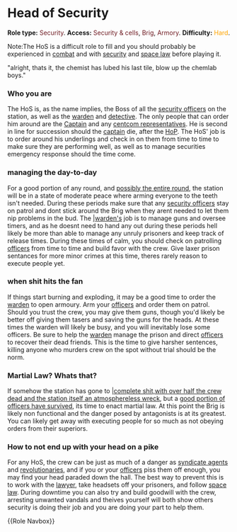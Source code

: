 # Head of Security
**Role type:** <font color= "#711e25">Security</font>. **Access:** <font color="#711e25">Security & cells</font>, <font color="#711e25">Brig</font>, <font color="#711e25">Armory</font>. **Difficulty:** <font color="Orange">Hard</font>.

Note:The HoS is a difficult role to fill and you should probably be experienced in [combat](Combat.md) and with [security](Security.md) and [space law](Space-Law.md) before playing it.

"alright, thats it, the chemist has lubed his last tile, blow up the chemlab boys."


### Who you are

The HoS is, as the name implies, the Boss of all the [security officers](Security.md) on the station, as well as the [warden](Warden.md) and [detective](Detective.md). The only people that can order him around are the [Captain](Captain.md) and any [centcom representatives](Central-Command-Officer.md). He is second in line for succession should the [captain](Captain.md) die, after the [HoP](HoP.md). The HoS' job is to order around his underlings and check in on them from time to time to make sure they are performing well, as well as to manage securities emergency response should the time come.



### managing the day-to-day

For a good portion of any round, and [possibly the entire round](So-close-to-impossible-that-it-might-as-well-not-even-exist.md), the station will be in a state of moderate peace where arming everyone to the teeth isn't needed. During these periods make sure that any [security officers](Security.md) stay on patrol and dont stick around the Brig when they arent needed to let them nip problems in the bud. The [|warden's](Warden.md) job is to manage guns and oversee timers, and as he doesnt need to hand any out during these periods hell likely be more than able to manage any unruly prisoners and keep track of release times. During these times of calm, you should check on patrolling [officers](Security.md) from time to time and build favor with the crew. Give laxer prison sentances for more minor crimes at this time, theres rarely reason to execute people yet.



### when shit hits the fan

If things start burning and exploding, it may be a good time to order the [warden](Warden.md) to open armoury. Arm your [officers](Security.md) and order them on patrol. Should you trust the crew, you may give them guns, though you'd likely be better off giving them tasers and saving the guns for the heads. At these times the warden will likely be busy, and you will inevitably lose some officers. Be sure to help the [warden](Warden.md) manage the prison and direct [officers](Security.md) to recover their dead friends. This is the time to give harsher sentences, killing anyone who murders crew on the spot without trial should be the norm.



### Martial Law? Whats that?

If somehow the station has gone to [|complete shit,with over half the crew dead and the station itself an atmosphereless wreck](Battle-royale.md), but a [good portion of officers have survived](So-close-to-impossible-that-it-might-as-well-not-even-exist.md), its time to enact martial law. At this point the Brig is likely non functional and the danger posed by antagonists is at its greatest.  You can likely get away with executing people for so much as not obeying orders from their superiors.



### How to not end up with your head on a pike

For any HoS, the crew can be just as much of a danger as [syndicate agents](Traitor.md) and [revolutionaries](Cargonia.md), and if you or your [officers](Security.md) piss them off enough, you may find your head paraded down the hall. The best way to prevent this is to work with the [lawyer](Lawyer.md), take headsets off your prisoners, and follow [space law](Space-Law.md). During downtime you can also try and build goodwill with the crew, arresting unwanted vandals and theives yourself will both show others security is doing their job and you are doing your part to help them.

{{Role Navbox}}
